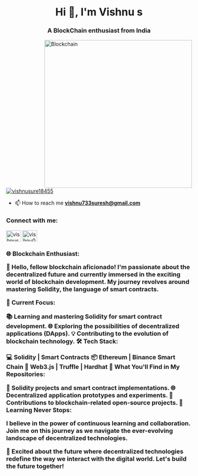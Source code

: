 <h1 align="center">Hi 👋, I'm Vishnu s</h1>
<h3 align="center">A BlockChain enthusiast from India</h3>
<img align ="right" alt="Blockchain" width="400" src="![image](https://github.com/vishnu733s/vishnu733/assets/149617847/13c0004c-447d-407d-a6c6-fa7228c87af8)
">

<p align="left"> <a href="https://twitter.com/vishnusure18455" target="blank"><img src="https://img.shields.io/twitter/follow/vishnusure18455?logo=twitter&style=for-the-badge" alt="vishnusure18455" /></a> </p>

- 📫 How to reach me **vishnu733suresh@gmail.com**

<h3 align="left">Connect with me:</h3>
<p align="left">
<a href="https://twitter.com/vishnusure18455" target="blank"><img align="center" src="https://raw.githubusercontent.com/rahuldkjain/github-profile-readme-generator/master/src/images/icons/Social/twitter.svg" alt="vishnusure18455" height="30" width="40" /></a>
<a href="https://instagram.com/vishnu0suresh" target="blank"><img align="center" src="https://raw.githubusercontent.com/rahuldkjain/github-profile-readme-generator/master/src/images/icons/Social/instagram.svg" alt="vishnu0suresh" height="30" width="40" /></a>
</p>

<h3 align="left">🌐 Blockchain Enthusiast:

👋 Hello, fellow blockchain aficionado! I'm passionate about the decentralized future and currently immersed in the exciting world of blockchain development. My journey revolves around mastering Solidity, the language of smart contracts.

🚀 Current Focus:

📚 Learning and mastering Solidity for smart contract development.
🌐 Exploring the possibilities of decentralized applications (DApps).
💡 Contributing to the evolution of blockchain technology.
🛠️ Tech Stack:

💻 Solidity | Smart Contracts
📦 Ethereum | Binance Smart Chain
🚀 Web3.js | Truffle | Hardhat
📖 What You'll Find in My Repositories:

🤖 Solidity projects and smart contract implementations.
🌐 Decentralized application prototypes and experiments.
🔗 Contributions to blockchain-related open-source projects.
🌱 Learning Never Stops:

I believe in the power of continuous learning and collaboration. Join me on this journey as we navigate the ever-evolving landscape of decentralized technologies.

🚀 Excited about the future where decentralized technologies redefine the way we interact with the digital world. Let's build the future together!</h4>
<p align="left"> <a href="https://www.python.org" target="_blank" rel="noreferrer">
